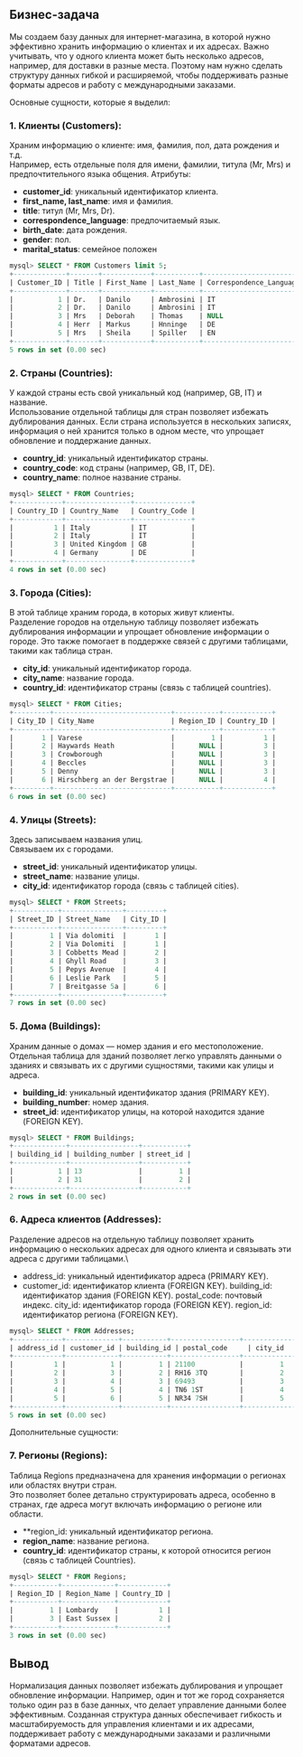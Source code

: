 ## Бизнес-задача
Мы создаем базу данных для интернет-магазина, в которой нужно эффективно хранить информацию о клиентах и их адресах. Важно учитывать, что у одного клиента может быть несколько адресов, например, для доставки в разные места. Поэтому нам нужно сделать структуру данных гибкой и расширяемой, чтобы поддерживать разные форматы адресов и работу с международными заказами.

Основные сущности, которые я выделил:
### 1. Клиенты (Customers):

Храним информацию о клиенте: имя, фамилия, пол, дата рождения и т.д.\
Например, есть отдельные поля для имени, фамилии, титула (Mr, Mrs) и предпочтительного языка общения.
Атрибуты:
- **customer_id**: уникальный идентификатор клиента.
- **first_name, last_name**: имя и фамилия.
- **title**: титул (Mr, Mrs, Dr).
- **correspondence_language**: предпочитаемый язык.
- **birth_date**: дата рождения.
- **gender**: пол.
- **marital_status**: семейное положен
```sql
mysql> SELECT * FROM Customers limit 5;
+-------------+-------+------------+-----------+-------------------------+------------+---------+----------------+
| Customer_ID | Title | First_Name | Last_Name | Correspondence_Language | Birth_Date | Gender  | Marital_Status |
+-------------+-------+------------+-----------+-------------------------+------------+---------+----------------+
|           1 | Dr.   | Danilo     | Ambrosini | IT                      | 1900-01-01 | Unknown |                |
|           2 | Dr.   | Danilo     | Ambrosini | IT                      | 1900-01-01 | Unknown |                |
|           3 | Mrs   | Deborah    | Thomas    | NULL                    | NULL       | Female  |                |
|           4 | Herr  | Markus     | Hnninge   | DE                      | 1900-01-01 | Male    |                |
|           5 | Mrs   | Sheila     | Spiller   | EN                      | NULL       | Unknown |                |
+-------------+-------+------------+-----------+-------------------------+------------+---------+----------------+
5 rows in set (0.00 sec)
```

### 2. Страны (Countries):

У каждой страны есть свой уникальный код (например, GB, IT) и название.\
Использование отдельной таблицы для стран позволяет избежать дублирования данных. Если страна используется в нескольких записях, информация о ней хранится только в одном месте, что упрощает обновление и поддержание данных.
- **country_id**: уникальный идентификатор страны.
- **country_code**: код страны (например, GB, IT, DE).
- **country_name**: полное название страны.

```sql
mysql> SELECT * FROM Countries;
+------------+----------------+--------------+
| Country_ID | Country_Name   | Country_Code |
+------------+----------------+--------------+
|          1 | Italy          | IT           |
|          2 | Italy          | IT           |
|          3 | United Kingdom | GB           |
|          4 | Germany        | DE           |
+------------+----------------+--------------+
4 rows in set (0.00 sec)
```
### 3. Города (Cities):

В этой таблице храним города, в которых живут клиенты.\
Разделение городов на отдельную таблицу позволяет избежать дублирования информации и упрощает обновление информации о городе. Это также помогает в поддержке связей с другими таблицами, такими как таблица стран.
- **city_id**: уникальный идентификатор города.
- **city_name**: название города.
- **country_id**: идентификатор страны (связь с таблицей countries).
```sql
mysql> SELECT * FROM Cities;
+---------+-----------------------------+-----------+------------+
| City_ID | City_Name                   | Region_ID | Country_ID |
+---------+-----------------------------+-----------+------------+
|       1 | Varese                      |         1 |          1 |
|       2 | Haywards Heath              |      NULL |          3 |
|       3 | Crowborough                 |      NULL |          3 |
|       4 | Beccles                     |      NULL |          3 |
|       5 | Denny                       |      NULL |          3 |
|       6 | Hirschberg an der Bergstrae |      NULL |          4 |
+---------+-----------------------------+-----------+------------+
6 rows in set (0.00 sec)
```
### 4. Улицы (Streets):

Здесь записываем названия улиц.\
Связываем их с городами.
- **street_id**: уникальный идентификатор улицы.
- **street_name**: название улицы.
- **city_id**: идентификатор города (связь с таблицей cities).
```sql
mysql> SELECT * FROM Streets;
+-----------+---------------+---------+
| Street_ID | Street_Name   | City_ID |
+-----------+---------------+---------+
|         1 | Via dolomiti  |       1 |
|         2 | Via Dolomiti  |       1 |
|         3 | Cobbetts Mead |       2 |
|         4 | Ghyll Road    |       3 |
|         5 | Pepys Avenue  |       4 |
|         6 | Leslie Park   |       5 |
|         7 | Breitgasse 5a |       6 |
+-----------+---------------+---------+
7 rows in set (0.00 sec)
```
### 5. Дома (Buildings):

Храним данные о домах — номер здания и его местоположение.\
Отдельная таблица для зданий позволяет легко управлять данными о зданиях и связывать их с другими сущностями, такими как улицы и адреса.
- **building_id**: уникальный идентификатор здания (PRIMARY KEY).
- **building_number**: номер здания.
- **street_id**: идентификатор улицы, на которой находится здание (FOREIGN KEY).
```sql
mysql> SELECT * FROM Buildings;
+-------------+-----------------+-----------+
| building_id | building_number | street_id |
+-------------+-----------------+-----------+
|           1 | 13              |         1 |
|           2 | 31              |         2 |
+-------------+-----------------+-----------+
2 rows in set (0.00 sec)
```
### 6. Адреса клиентов (Addresses):

Разделение адресов на отдельную таблицу позволяет хранить информацию о нескольких адресах для одного клиента и связывать эти адреса с другими таблицами.\
- address_id: уникальный идентификатор адреса (PRIMARY KEY).
- customer_id: идентификатор клиента (FOREIGN KEY).
building_id: идентификатор здания (FOREIGN KEY).
postal_code: почтовый индекс.
city_id: идентификатор города (FOREIGN KEY).
region_id: идентификатор региона (FOREIGN KEY).
```sql
mysql> SELECT * FROM Addresses;
+------------+-------------+-----------+-----------------+-------------+-----------+
| address_id | customer_id | building_id | postal_code     | city_id     | region_id |
+------------+-------------+-----------+-----------------+-------------+-----------+
|          1 |           1 |         1 | 21100           |         1   |       NULL|
|          2 |           3 |         2 | RH16 3TQ        |         2   |       NULL|
|          3 |           4 |         3 | 69493           |         3   |       NULL|
|          4 |           5 |         4 | TN6 1ST         |         4   |       NULL|
|          5 |           6 |         5 | NR34 7SH        |         5   |       NULL|
+------------+-------------+-----------+-----------------+-------------+-----------+
5 rows in set (0.00 sec)

```
Дополнительные сущности:
### 7. Регионы (Regions):

Таблица Regions предназначена для хранения информации о регионах или областях внутри стран.\
Это позволяет более детально структурировать адреса, особенно в странах, где адреса могут включать информацию о регионе или области.
- **region_id: уникальный идентификатор региона.
- **region_name**: название региона.
- **country_id**: идентификатор страны, к которой относится регион (связь с таблицей Countries).

```sql
mysql> SELECT * FROM Regions;
+-----------+-------------+------------+
| Region_ID | Region_Name | Country_ID |
+-----------+-------------+------------+
|         1 | Lombardy    |          1 |
|         3 | East Sussex |          2 |
+-----------+-------------+------------+
3 rows in set (0.00 sec)

```


## Вывод

Нормализация данных позволяет избежать дублирования и упрощает обновление информации. Например, один и тот же город сохраняется только один раз в базе данных, что делает управление данными более эффективным. Созданная структура данных обеспечивает гибкость и масштабируемость для управления клиентами и их адресами, поддерживает работу с международными заказами и различными форматами адресов.

